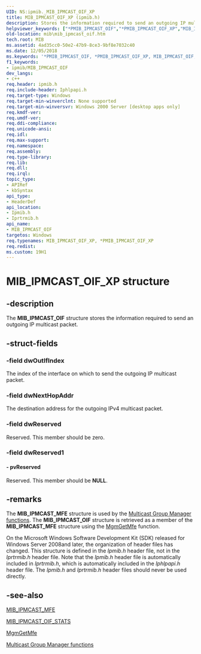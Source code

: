 ```yaml
---
UID: NS:ipmib._MIB_IPMCAST_OIF_XP
title: MIB_IPMCAST_OIF_XP (ipmib.h)
description: Stores the information required to send an outgoing IP multicast packet.helpviewer_keywords: ["*PMIB_IPMCAST_OIF","*PMIB_IPMCAST_OIF_XP","MIB_IPMCAST_OIF","MIB_IPMCAST_OIF structure [MIB]","MIB_IPMCAST_OIF_XP","PMIB_IPMCAST_OIF","PMIB_IPMCAST_OIF structure pointer [MIB]","_mpr_mib_ipmcast_oif","ipmib/MIB_IPMCAST_OIF","ipmib/PMIB_IPMCAST_OIF","iprtrmib/MIB_IPMCAST_OIF","iprtrmib/PMIB_IPMCAST_OIF","mib.mib_ipmcast_oif","rras.mib_ipmcast_oif"]
old-location: mib\mib_ipmcast_oif.htm
tech.root: MIB
ms.assetid: 4ad35cc0-50e2-47b9-8ce3-9bf8e7032c40
ms.date: 12/05/2018
ms.keywords: '*PMIB_IPMCAST_OIF, *PMIB_IPMCAST_OIF_XP, MIB_IPMCAST_OIF, MIB_IPMCAST_OIF structure [MIB], MIB_IPMCAST_OIF_XP, PMIB_IPMCAST_OIF, PMIB_IPMCAST_OIF structure pointer [MIB], _mpr_mib_ipmcast_oif, ipmib/MIB_IPMCAST_OIF, ipmib/PMIB_IPMCAST_OIF, iprtrmib/MIB_IPMCAST_OIF, iprtrmib/PMIB_IPMCAST_OIF, mib.mib_ipmcast_oif, rras.mib_ipmcast_oif'
f1_keywords:
- ipmib/MIB_IPMCAST_OIF
dev_langs:
- c++
req.header: ipmib.h
req.include-header: Iphlpapi.h
req.target-type: Windows
req.target-min-winverclnt: None supported
req.target-min-winversvr: Windows 2000 Server [desktop apps only]
req.kmdf-ver: 
req.umdf-ver: 
req.ddi-compliance: 
req.unicode-ansi: 
req.idl: 
req.max-support: 
req.namespace: 
req.assembly: 
req.type-library: 
req.lib: 
req.dll: 
req.irql: 
topic_type:
- APIRef
- kbSyntax
api_type:
- HeaderDef
api_location:
- Ipmib.h
- Iprtrmib.h
api_name:
- MIB_IPMCAST_OIF
targetos: Windows
req.typenames: MIB_IPMCAST_OIF_XP, *PMIB_IPMCAST_OIF_XP
req.redist: 
ms.custom: 19H1
---
```


# MIB_IPMCAST_OIF_XP structure


## -description


The 
<b>MIB_IPMCAST_OIF</b> structure stores the information required to send an outgoing IP multicast packet.


## -struct-fields




### -field dwOutIfIndex

The index of the interface on which to send the outgoing IP multicast packet.


### -field dwNextHopAddr

The destination address for the outgoing IPv4 multicast packet.


### -field dwReserved

Reserved. This member should be zero.


### -field dwReserved1

 




#### - pvReserved

Reserved. This member should be <b>NULL</b>.


## -remarks



The <b>MIB_IPMCAST_MFE</b> structure is used by the <a href="https://docs.microsoft.com/windows/desktop/RRAS/multicast-group-manager-functions">Multicast Group Manager functions</a>. The <b>MIB_IPMCAST_OIF</b> structure is retrieved as a member of the <b>MIB_IPMCAST_MFE</b> structure  using the <a href="https://docs.microsoft.com/windows/desktop/api/mgm/nf-mgm-mgmgetmfe">MgmGetMfe</a> function.

On the Microsoft Windows Software Development Kit (SDK) released for Windows Server 2008and later, the organization of header files has changed. This  structure is defined in the <i>Ipmib.h</i> header file, not in the <i>Iprtrmib.h</i> header file. Note that the <i>Ipmib.h</i> header file is automatically included in <i>Iprtrmib.h</i>, which is automatically included in the <i>Iphlpapi.h</i> header file. The  <i>Ipmib.h</i> and <i>Iprtrmib.h</i> header files should never be used directly.




## -see-also




<a href="https://docs.microsoft.com/windows/desktop/api/ipmib/ns-ipmib-mib_ipmcast_mfe">MIB_IPMCAST_MFE</a>



<a href="https://docs.microsoft.com/windows/desktop/api/ipmib/ns-ipmib-mib_ipmcast_oif_stats_lh">MIB_IPMCAST_OIF_STATS</a>



<a href="https://docs.microsoft.com/windows/desktop/api/mgm/nf-mgm-mgmgetmfe">MgmGetMfe</a>



<a href="https://docs.microsoft.com/windows/desktop/RRAS/multicast-group-manager-functions">Multicast Group Manager functions</a>
 

 

